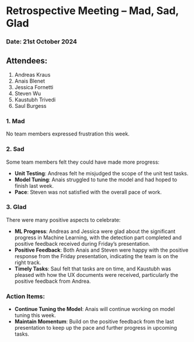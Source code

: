 # Retrospective Meeting – **Mad, Sad, Glad**

### Date: 21st October 2024

## Attendees:

1. Andreas Kraus
2. Anais Blenet
3. Jessica Fornetti
4. Steven Wu
5. Kaustubh Trivedi
6. Saul Burgess

### **1. Mad**

No team members expressed frustration this week.

### **2. Sad**

Some team members felt they could have made more progress:

- **Unit Testing**: Andreas felt he misjudged the scope of the unit test tasks.
- **Model Tuning**: Anais struggled to tune the model and had hoped to finish last week.
- **Pace**: Steven was not satisfied with the overall pace of work.

### **3. Glad**

There were many positive aspects to celebrate:

- **ML Progress**: Andreas and Jessica were glad about the significant progress in Machine Learning, with the detection part completed and positive feedback received during Friday’s presentation.
- **Positive Feedback**: Both Anais and Steven were happy with the positive response from the Friday presentation, indicating the team is on the right track.
- **Timely Tasks**: Saul felt that tasks are on time, and Kaustubh was pleased with how the UX documents were received, particularly the positive feedback from Andrea.

### **Action Items:**

- **Continue Tuning the Model**: Anais will continue working on model tuning this week.
- **Maintain Momentum**: Build on the positive feedback from the last presentation to keep up the pace and further progress in upcoming tasks.
